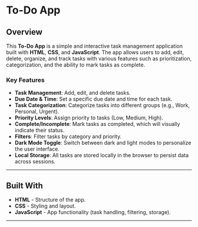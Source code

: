 # To-Do App

## Overview
This **To-Do App** is a simple and interactive task management application built with **HTML**, **CSS**, and **JavaScript**. The app allows users to add, edit, delete, organize, and track tasks with various features such as prioritization, categorization, and the ability to mark tasks as complete.

### Key Features
- **Task Management**: Add, edit, and delete tasks.
- **Due Date & Time**: Set a specific due date and time for each task.
- **Task Categorization**: Categorize tasks into different groups (e.g., Work, Personal, Urgent).
- **Priority Levels**: Assign priority to tasks (Low, Medium, High).
- **Complete/Incomplete**: Mark tasks as completed, which will visually indicate their status.
- **Filters**: Filter tasks by category and priority.
- **Dark Mode Toggle**: Switch between dark and light modes to personalize the user interface.
- **Local Storage**: All tasks are stored locally in the browser to persist data across sessions.

---

## Built With
- **HTML** - Structure of the app.
- **CSS** - Styling and layout.
- **JavaScript** - App functionality (task handling, filtering, storage).

---
